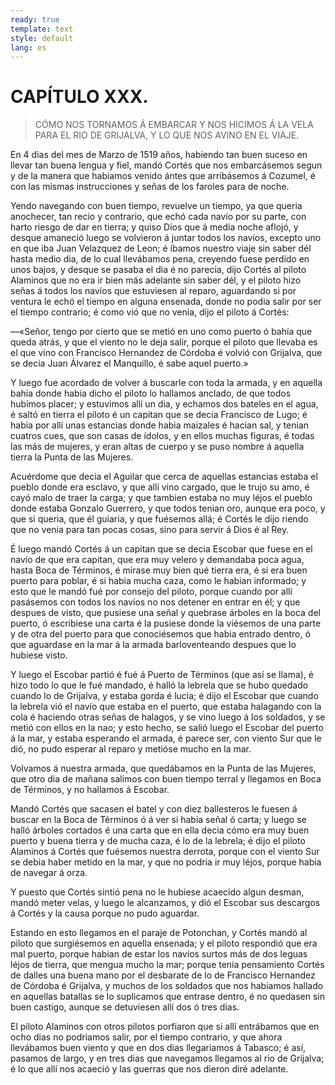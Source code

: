 ```yaml
---
ready: true
template: text
style: default
lang: es
---
```


# CAPÍTULO XXX.

> CÓMO NOS TORNAMOS Á EMBARCAR Y NOS HICIMOS Á LA VELA PARA EL RIO DE
> GRIJALVA, Y LO QUE NOS AVINO EN EL VIAJE.


En 4 dias del mes de Marzo de 1519 años, habiendo tan buen suceso en
llevar tan buena lengua y fiel, mandó Cortés que nos embarcásemos segun
y de la manera que habiamos venido ántes que arribásemos á Cozumel, é
con las mismas instrucciones y señas de los faroles para de noche.

Yendo navegando con buen tiempo, revuelve un tiempo, ya que queria
anochecer, tan recio y contrario, que echó cada navío por su parte, con
harto riesgo de dar en tierra; y quiso Dios que á media noche aflojó, y
desque amaneció luego se volvieron á juntar todos los navíos, excepto
uno en que iba Juan Velazquez de Leon; é íbamos nuestro viaje sin saber
dél hasta medio dia, de lo cual llevábamos pena, creyendo fuese perdido
en unos bajos, y desque se pasaba el dia é no parecia, dijo Cortés
al piloto Alaminos que no era ir bien más adelante sin saber dél, y
el piloto hizo señas á todos los navíos que estuviesen al reparo,
aguardando si por ventura le echó el tiempo en alguna ensenada, donde
no podia salir por ser el tiempo contrario; é como vió que no venia,
dijo el piloto á Cortés:

—«Señor, tengo por cierto que se metió en uno como puerto ó bahía que
queda atrás, y que el viento no le deja salir, porque el piloto que
llevaba es el que vino con Francisco Hernandez de Córdoba é volvió con
Grijalva, que se decia Juan Álvarez el Manquillo, é sabe aquel puerto.»

Y luego fue acordado de volver á buscarle con toda la armada, y en
aquella bahía donde habia dicho el piloto lo hallamos anclado, de que
todos hubimos placer; y estuvimos allí un dia, y echamos dos bateles
en el agua, é saltó en tierra el piloto é un capitan que se decia
Francisco de Lugo; é habia por allí unas estancias donde habia maizales
é hacian sal, y tenian cuatros cues, que son casas de ídolos, y en
ellos muchas figuras, é todas las más de mujeres, y eran altas de
cuerpo y se puso nombre á aquella tierra la Punta de las Mujeres.

Acuérdome que decia el Aguilar que cerca de aquellas estancias estaba
el pueblo donde era esclavo, y que allí vino cargado, que le trujo
su amo, é cayó malo de traer la carga; y que tambien estaba no muy
léjos el pueblo donde estaba Gonzalo Guerrero, y que todos tenian oro,
aunque era poco, y que si queria, que él guiaria, y que fuésemos allá;
é Cortés le dijo riendo que no venia para tan pocas cosas, sino para
servir á Dios é al Rey.

É luego mandó Cortés á un capitan que se decia Escobar que fuese en
el navío de que era capitan, que era muy velero y demandaba poca
agua, hasta Boca de Términos, é mirase muy bien qué tierra era, é si
era buen puerto para poblar, é si habia mucha caza, como le habian
informado; y esto que le mandó fué por consejo del piloto, porque
cuando por allí pasásemos con todos los navíos no nos detener en entrar
en él; y que despues de visto, que pusiese una señal y quebrase árboles
en la boca del puerto, ó escribiese una carta é la pusiese donde la
viésemos de una parte y de otra del puerto para que conociésemos
que habia entrado dentro, ó que aguardase en la mar á la armada
barloventeando despues que lo hubiese visto.

Y luego el Escobar partió é fué á Puerto de Términos (que así se
llama), é hizo todo lo que le fué mandado, é halló la lebrela que se
hubo quedado cuando lo de Grijalva, y estaba gorda é lucia; é dijo el
Escobar que cuando la lebrela vió el navío que estaba en el puerto,
que estaba halagando con la cola é haciendo otras señas de halagos,
y se vino luego á los soldados, y se metió con ellos en la nao; y
esto hecho, se salió luego el Escobar del puerto á la mar, y estaba
esperando el armada, é parece ser, con viento Sur que le dió, no pudo
esperar al reparo y metióse mucho en la mar.

Volvamos á nuestra armada, que quedábamos en la Punta de las Mujeres,
que otro dia de mañana salimos con buen tiempo terral y llegamos en
Boca de Términos, y no hallamos á Escobar.

Mandó Cortés que sacasen el batel y con diez ballesteros le fuesen á
buscar en la Boca de Términos ó á ver si habia señal ó carta; y luego
se halló árboles cortados é una carta que en ella decia cómo era muy
buen puerto y buena tierra y de mucha caza, é lo de la lebrela; é dijo
el piloto Alaminos á Cortés que fuésemos nuestra derrota, porque con
el viento Sur se debia haber metido en la mar, y que no podria ir muy
léjos, porque habia de navegar á orza.

Y puesto que Cortés sintió pena no le hubiese acaecido algun desman,
mandó meter velas, y luego le alcanzamos, y dió el Escobar sus
descargos á Cortés y la causa porque no pudo aguardar.

Estando en esto llegamos en el paraje de Potonchan, y Cortés mandó
al piloto que surgiésemos en aquella ensenada; y el piloto respondió
que era mal puerto, porque habian de estar los navíos surtos más de
dos leguas léjos de tierra, que mengua mucho la mar; porque tenia
pensamiento Cortés de dalles una buena mano por el desbarate de lo de
Francisco Hernandez de Córdoba é Grijalva, y muchos de los soldados que
nos habiamos hallado en aquellas batallas se lo suplicamos que entrase
dentro, é no quedasen sin buen castigo, aunque se detuviesen allí dos ó
tres dias.

El piloto Alaminos con otros pilotos porfiaron que si allí entrábamos
que en ocho dias no podriamos salir, por el tiempo contrario, y que
ahora llevábamos buen viento y que en dos dias llegariamos á Tabasco; é
así, pasamos de largo, y en tres dias que navegamos llegamos al rio de
Grijalva; é lo que allí nos acaeció y las guerras que nos dieron diré
adelante.
